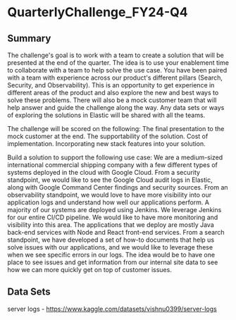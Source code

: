 # QuarterlyChallenge_FY24-Q4

## Summary

The challenge's goal is to work with a team to create a solution that will be presented at the end of the quarter.  The idea is to use your enablement time to collaborate with a team to help solve the use case.  You have been paired with a team with experience across our product's different pillars (Search, Security, and Observability).   This is an opportunity to get experience in different areas of the product and also explore the new and best ways to solve these problems.  There will also be a mock customer team that will help answer and guide the challenge along the way.  Any data sets or ways of exploring the solutions in Elastic will be shared with all the teams.

The challenge will be scored on the following:
The final presentation to the mock customer at the end.
The supportability of the solution.
Cost of implementation.
Incorporating new stack features into your solution.


Build a solution to support the following use case:
We are a medium-sized international commercial shipping company with a few different types of systems deployed in the cloud with Google Cloud.  From a security standpoint, we would like to see the Google Cloud audit logs in Elastic, along with Google Command Center findings and security sources.  From an observability standpoint, we would love to have more visibility into our application logs and understand how well our applications perform.  A majority of our systems are deployed using Jenkins.  We leverage Jenkins for our entire CI/CD pipeline.  We would like to have more monitoring and visibility into this area.  The applications that we deploy are mostly Java back-end services with Node and React front-end services. From a search standpoint, we have developed a set of how-to documents that help us solve issues with our applications, and we would like to leverage these when we see specific errors in our logs.  The idea would be to have one place to see issues and get information from our internal site data to see how we can more quickly get on top of customer issues.

## Data Sets

server logs - https://www.kaggle.com/datasets/vishnu0399/server-logs


